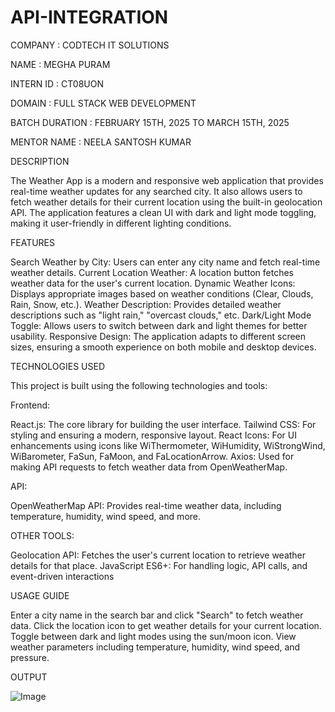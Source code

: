 # API-INTEGRATION

COMPANY : CODTECH IT SOLUTIONS

NAME : MEGHA PURAM

INTERN ID : CT08UON

DOMAIN : FULL STACK WEB DEVELOPMENT

BATCH DURATION : FEBRUARY 15TH, 2025 TO MARCH 15TH, 2025

MENTOR NAME : NEELA SANTOSH KUMAR


DESCRIPTION

The Weather App is a modern and responsive web application that provides real-time weather updates for any searched city. It also allows users to fetch weather details for their current location using the built-in geolocation API. The application features a clean UI with dark and light mode toggling, making it user-friendly in different lighting conditions.


FEATURES

Search Weather by City: Users can enter any city name and fetch real-time weather details.
Current Location Weather: A location button fetches weather data for the user's current location.
Dynamic Weather Icons: Displays appropriate images based on weather conditions (Clear, Clouds, Rain, Snow, etc.).
Weather Description: Provides detailed weather descriptions such as "light rain," "overcast clouds," etc.
Dark/Light Mode Toggle: Allows users to switch between dark and light themes for better usability.
Responsive Design: The application adapts to different screen sizes, ensuring a smooth experience on both mobile and desktop devices.


TECHNOLOGIES USED

This project is built using the following technologies and tools:


Frontend:

React.js: The core library for building the user interface.
Tailwind CSS: For styling and ensuring a modern, responsive layout.
React Icons: For UI enhancements using icons like WiThermometer, WiHumidity, WiStrongWind, WiBarometer, FaSun, FaMoon, and FaLocationArrow.
Axios: Used for making API requests to fetch weather data from OpenWeatherMap.


API:

OpenWeatherMap API: Provides real-time weather data, including temperature, humidity, wind speed, and more.


OTHER TOOLS:

Geolocation API: Fetches the user's current location to retrieve weather details for that place.
JavaScript ES6+: For handling logic, API calls, and event-driven interactions


USAGE GUIDE

Enter a city name in the search bar and click "Search" to fetch weather data.
Click the location icon to get weather details for your current location.
Toggle between dark and light modes using the sun/moon icon.
View weather parameters including temperature, humidity, wind speed, and pressure.


OUTPUT

![Image](https://github.com/user-attachments/assets/ab290392-05f4-400b-b57a-62f6ac42b6fd)
